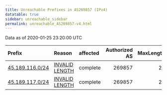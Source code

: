 ```yaml
---
title: Unreachable Prefixes in AS269857 (IPv4)
datatable: true
sidebar: unreachable_sidebar
permalink: unreachable_AS269857-v4.html
---
```


Data as of 2020-01-25 23:20:00 UTC


<div class="datatable-begin"></div>

| Prefix                                                   | Reason                                                                                                     | affected   |   Authorized AS |   MaxLength | Anchor                                         |   unreachable /24s |
|:---------------------------------------------------------|:-----------------------------------------------------------------------------------------------------------|:-----------|----------------:|------------:|:-----------------------------------------------|-------------------:|
| [45.189.116.0/24](https://stat.ripe.net/45.189.116.0/24) | [INVALID LENGTH](https://rpki-validator.ripe.net/announcement-preview?asn=AS269857&prefix=45.189.116.0/24) | complete   |          269857 |          23 | [LACNIC](unreachable_LACNIC_RPKI_Root-v4.html) |                  1 |
| [45.189.117.0/24](https://stat.ripe.net/45.189.117.0/24) | [INVALID LENGTH](https://rpki-validator.ripe.net/announcement-preview?asn=AS269857&prefix=45.189.117.0/24) | complete   |          269857 |          23 | [LACNIC](unreachable_LACNIC_RPKI_Root-v4.html) |                  1 |

<div class="datatable-end"></div>